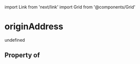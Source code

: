 import Link from 'next/link'
import Grid from '@components/Grid'

# originAddress

undefined

## Property of



